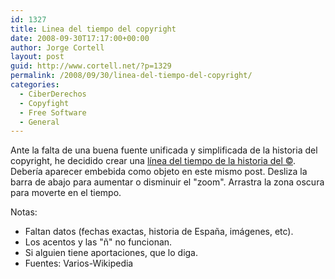 ```yaml
---
id: 1327
title: Linea del tiempo del copyright
date: 2008-09-30T17:17:00+00:00
author: Jorge Cortell
layout: post
guid: http://www.cortell.net/?p=1329
permalink: /2008/09/30/linea-del-tiempo-del-copyright/
categories:
  - CiberDerechos
  - Copyfight
  - Free Software
  - General
---
```

Ante la falta de una buena fuente unificada y simplificada de la historia del copyright, he decidido crear una <a title="TimeToast" href="http://www.timetoast.com/timelines/4596" target="_blank">línea del tiempo de la historia del ©</a>. Debería aparecer embebida como objeto en este mismo post. Desliza la barra de abajo para aumentar o disminuir el "zoom". Arrastra la zona oscura para moverte en el tiempo.

Notas:

  * Faltan datos (fechas exactas, historia de España, imágenes, etc).
  * Los acentos y las "ñ" no funcionan.
  * Si alguien tiene aportaciones, que lo diga.
  * Fuentes: Varios-Wikipedia